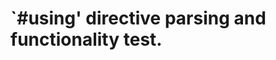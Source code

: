 `#using' directive parsing and functionality test.
==================================================
